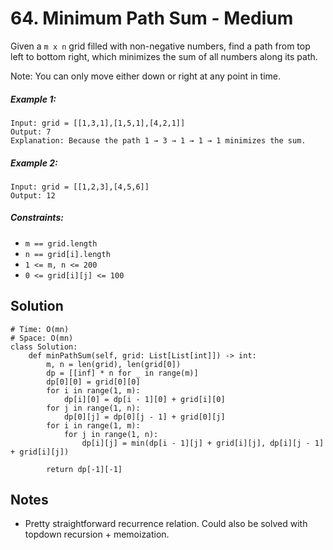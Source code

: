 # 64. Minimum Path Sum - Medium

Given a `m x n` grid filled with non-negative numbers, find a path from top left to bottom right, which minimizes the sum of all numbers along its path.

Note: You can only move either down or right at any point in time.

##### Example 1:

```
Input: grid = [[1,3,1],[1,5,1],[4,2,1]]
Output: 7
Explanation: Because the path 1 → 3 → 1 → 1 → 1 minimizes the sum.
```

##### Example 2:

```
Input: grid = [[1,2,3],[4,5,6]]
Output: 12
```

##### Constraints:

- `m == grid.length`
- `n == grid[i].length`
- `1 <= m, n <= 200`
- `0 <= grid[i][j] <= 100`

## Solution

```
# Time: O(mn)
# Space: O(mn)
class Solution:
    def minPathSum(self, grid: List[List[int]]) -> int:
        m, n = len(grid), len(grid[0])
        dp = [[inf] * n for _ in range(m)]
        dp[0][0] = grid[0][0]
        for i in range(1, m):
            dp[i][0] = dp[i - 1][0] + grid[i][0]
        for j in range(1, n):
            dp[0][j] = dp[0][j - 1] + grid[0][j]
        for i in range(1, m):
            for j in range(1, n):
                dp[i][j] = min(dp[i - 1][j] + grid[i][j], dp[i][j - 1] + grid[i][j])
                
        return dp[-1][-1]
```

## Notes
- Pretty straightforward recurrence relation. Could also be solved with topdown recursion + memoization.